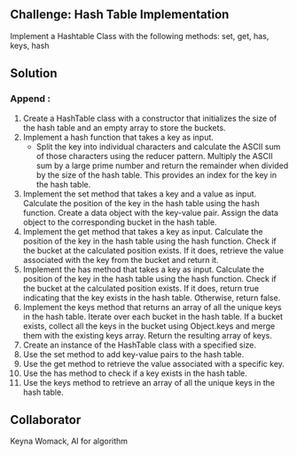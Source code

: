 ## Challenge: Hash Table Implementation
Implement a Hashtable Class with the following methods: set, get, has, keys, hash

## Solution
### Append :
1. Create a HashTable class with a constructor that initializes the size of the hash table and an empty array to store the buckets.
2. Implement a hash function that takes a key as input.
    * Split the key into individual characters and calculate the ASCII sum of those characters using the reducer pattern. Multiply the ASCII sum by a large prime number and return the remainder when divided by the size of the hash table. This provides an index for the key in the hash table.
3. Implement the set method that takes a key and a value as input. Calculate the position of the key in the hash table using the hash function. Create a data object with the key-value pair. Assign the data object to the corresponding bucket in the hash table.
4. Implement the get method that takes a key as input. Calculate the position of the key in the hash table using the hash function. Check if the bucket at the calculated position exists. If it does, retrieve the value associated with the key from the bucket and return it.
5. Implement the has method that takes a key as input. Calculate the position of the key in the hash table using the hash function. Check if the bucket at the calculated position exists. If it does, return true indicating that the key exists in the hash table. Otherwise, return false.
6. Implement the keys method that returns an array of all the unique keys in the hash table. Iterate over each bucket in the hash table. If a bucket exists, collect all the keys in the bucket using Object.keys and merge them with the existing keys array. Return the resulting array of keys.
7. Create an instance of the HashTable class with a specified size.
8. Use the set method to add key-value pairs to the hash table.
9. Use the get method to retrieve the value associated with a specific key.
10. Use the has method to check if a key exists in the hash table.
11. Use the keys method to retrieve an array of all the unique keys in the hash table.

## Collaborator
Keyna Womack, AI for algorithm
